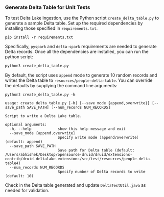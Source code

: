 <!--
  ~ Licensed to the Apache Software Foundation (ASF) under one
  ~ or more contributor license agreements.  See the NOTICE file
  ~ distributed with this work for additional information
  ~ regarding copyright ownership.  The ASF licenses this file
  ~ to you under the Apache License, Version 2.0 (the
  ~ "License"); you may not use this file except in compliance
  ~ with the License.  You may obtain a copy of the License at
  ~
  ~   http://www.apache.org/licenses/LICENSE-2.0
  ~
  ~ Unless required by applicable law or agreed to in writing,
  ~ software distributed under the License is distributed on an
  ~ "AS IS" BASIS, WITHOUT WARRANTIES OR CONDITIONS OF ANY
  ~ KIND, either express or implied.  See the License for the
  ~ specific language governing permissions and limitations
  ~ under the License.
  -->

### Generate Delta Table for Unit Tests

To test Delta Lake ingestion, use the Python script `create_delta_table.py` to generate a sample Delta table.
Set up the required dependencies by installing those specified in `requirements.txt`.
```shell
pip install -r requirements.txt
```

Specifically, `pyspark` and `delta-spark` requirements are needed to generate Delta records. Once all the dependencies are installed,
you can run the python script:
```python
python3 create_delta_table.py
```

By default, the script uses `append` mode to generate 10 random records and writes the
Delta table to `resources/people-delta-table`. You can override the defaults by supplying the command line arguments:

```shell
python3 create_delta_table.py -h

usage: create_delta_table.py [-h] [--save_mode {append,overwrite}] [--save_path SAVE_PATH] [--num_records NUM_RECORDS]

Script to write a Delta Lake table.

optional arguments:
  -h, --help            show this help message and exit
  --save_mode {append,overwrite}
                        Specify write mode (append/overwrite) (default: append)
  --save_path SAVE_PATH
                        Save path for Delta table (default: /Users/abhishek/Desktop/opensource-druid/druid/extensions-contrib/druid-deltalake-extensions/src/test/resources/people-delta-table4)
  --num_records NUM_RECORDS
                        Specify number of Delta records to write (default: 10)
```

Check in the Delta table generated and update `DeltaTestUtil.java` as needed for validation.
